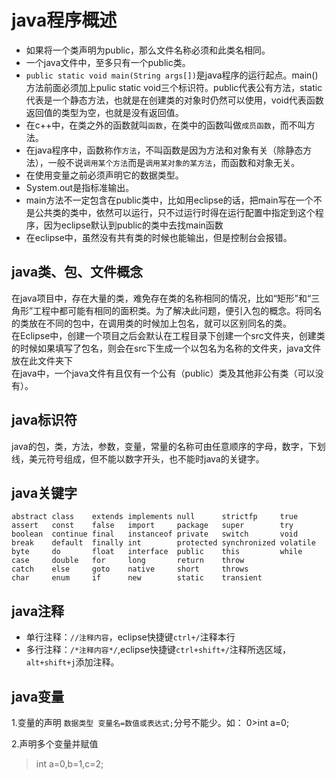 # java程序概述
* 如果将一个类声明为public，那么文件名称必须和此类名相同。
* 一个java文件中，至多只有一个public类。
* `public static void main(String args[])`是java程序的运行起点。main()方法前面必须加上pulic static void三个标识符。public代表公有方法，static代表是一个静态方法，也就是在创建类的对象时仍然可以使用，void代表函数返回值的类型为空，也就是没有返回值。
* 在c++中，在类之外的函数就叫`函数`，在类中的函数叫做`成员函数`，而不叫方法。
* 在java程序中，函数称作`方法`，不叫函数是因为方法和对象有关（除静态方法），一般不说`调用某个方法`而是`调用某对象的某方法`，而函数和对象无关。
* 在使用变量之前必须声明它的数据类型。
* System.out是指标准输出。
*  main方法不一定包含在public类中，比如用eclipse的话，把main写在一个不是公共类的类中，依然可以运行，只不过运行时得在运行配置中指定到这个程序，因为eclipse默认到public的类中去找main函数
*  在eclipse中，虽然没有共有类的时候也能输出，但是控制台会报错。
## java类、包、文件概念
在java项目中，存在大量的类，难免存在类的名称相同的情况，比如“矩形”和“三角形”工程中都可能有相同的面积类。为了解决此问题，便引入包的概念。将同名的类放在不同的包中，在调用类的时候加上包名，就可以区别同名的类。  
在Eclipse中，创建一个项目之后会默认在工程目录下创建一个src文件夹，创建类的时候如果填写了包名，则会在src下生成一个以包名为名称的文件夹，java文件放在此文件夹下  
在java中，一个java文件有且仅有一个公有（public）类及其他非公有类（可以没有）。
## java标识符
java的包，类，方法，参数，变量，常量的名称可由任意顺序的字母，数字，下划线，美元符号组成，但不能以数字开头，也不能时java的关键字。
## java关键字

    abstract class    extends implements null      strictfp     true
    assert   const    false   import     package   super        try
    boolean  continue final   instanceof private   switch       void
    break    default  finally int        protected synchronized volatile
    byte     do       float   interface  public    this         while
    case     double   for     long       return    throw
    catch    else     goto    native     short     throws
    char     enum     if      new        static    transient

## java注释
* 单行注释：`//注释内容`，eclipse快捷键`ctrl+/`注释本行
* 多行注释：`/*注释内容*/`,eclipse快捷键`ctrl+shift+/`注释所选区域，`alt+shift+j`添加注释。
## java变量
1.变量的声明
`数据类型 变量名=数值或表达式;`分号不能少。如：
0>int a=0;

2.声明多个变量并赋值
>int a=0,b=1,c=2;


